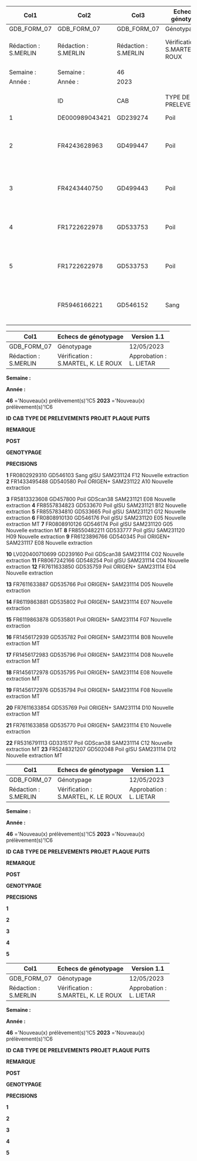 |Col1|Col2|Col3|Echecs de génotypage|Col5|Col6|Col7|Version 1.1|Col9|Col10|Col11|Col12|
|---|---|---|---|---|---|---|---|---|---|---|---|
|GDB_FORM_07|GDB_FORM_07|GDB_FORM_07|Génotypage|Génotypage|Génotypage|Génotypage|12/05/2023|12/05/2023||||
|Rédaction :<br>S.MERLIN|Rédaction :<br>S.MERLIN|Rédaction :<br>S.MERLIN|Vérification :<br>S.MARTEL, K. LE ROUX|Vérification :<br>S.MARTEL, K. LE ROUX|Vérification :<br>S.MARTEL, K. LE ROUX|Vérification :<br>S.MARTEL, K. LE ROUX|Approbation :<br>L. LIETAR|Approbation :<br>L. LIETAR||||
|||||||||||||
|Semaine :|Semaine :|46||||||||||
|Année :|Année :|2023||||||||||
|||||||||||||
||ID|CAB|TYPE DE PRELEVEMENTS|PROJET|PLAQUE|PUITS|REMARQUE<br>POST<br>GENOTYPAGE|PRECISIONS||||
|1|DE000989043421|GD239274|Poil|GDScan38|SAM231114|E12|Nouveau pvt|MT||||
|2|FR4243628963|GD499447|Poil|gISU|SAM231119|E08|Nouveau pvt|Doublon A08, pas de tests fait (pas d'infos des parents ?)|Doublon A08, pas de tests fait (pas d'infos des parents ?)|Doublon A08, pas de tests fait (pas d'infos des parents ?)|Doublon A08, pas de tests fait (pas d'infos des parents ?)|
|3|FR4243440750|GD499443|Poil|gISU|SAM231119|A08|Nouveau pvt|Doublon E08, pas de test fait (pas d'infos des parents ?)|Doublon E08, pas de test fait (pas d'infos des parents ?)|Doublon E08, pas de test fait (pas d'infos des parents ?)|Doublon E08, pas de test fait (pas d'infos des parents ?)|
|4|FR1722622978|GD533753|Poil|gISU|SAM231122|D05|Nouveau pvt|Doublon B06, compatibilité 1 parent --> bloqué|Doublon B06, compatibilité 1 parent --> bloqué|Doublon B06, compatibilité 1 parent --> bloqué|Doublon B06, compatibilité 1 parent --> bloqué|
|5|FR1722622978|GD533753|Poil|gISU|SAM231122|D05|Nouveau pvt|Doublon B06, compatibilité 1 parent --> bloqué|Doublon B06, compatibilité 1 parent --> bloqué|Doublon B06, compatibilité 1 parent --> bloqué|Doublon B06, compatibilité 1 parent --> bloqué|
||FR5946166221|GD546152|Sang|gISU|SAM231124|A08|Nouveau pvt|Doublon H07, compatibilité 1 parent --> bloqué|Doublon H07, compatibilité 1 parent --> bloqué|Doublon H07, compatibilité 1 parent --> bloqué|Doublon H07, compatibilité 1 parent --> bloqué|

|Col1|Echecs de génotypage|Version 1.1|
|---|---|---|
|GDB_FORM_07|Génotypage|12/05/2023|
|Rédaction :<br>S.MERLIN|Vérification :<br>S.MARTEL, K. LE ROUX|Approbation :<br>L. LIETAR|


**Semaine :**

**Année :**


**46** ='Nouveau(x) prélèvement(s)'!C5
**2023** ='Nouveau(x) prélèvement(s)'!C6


**ID** **CAB** **TYPE DE PRELEVEMENTS** **PROJET** **PLAQUE** **PUITS**


**REMARQUE**

**POST**

**GENOTYPAGE**


**PRECISIONS**


**1** FR0802929310 GD546103 Sang gISU SAM231124 F12 Nouvelle extraction
**2** FR1433495488 GD540580 Poil ORIGEN+ SAM231122 A10 Nouvelle extraction

**3** FR5813323608 GD457800 Poil GDScan38 SAM231121 E08 Nouvelle extraction
**4** FR8557834823 GD533670 Poil gISU SAM231121 B12 Nouvelle extraction
**5** FR8557834810 GD533665 Poil gISU SAM231121 G12 Nouvelle extraction
**6** FR0808910130 GD546176 Poil gISU SAM231120 E05 Nouvelle extraction MT
**7** FR0808910126 GD546174 Poil gISU SAM231120 G05 Nouvelle extraction MT
**8** FR8550482211 GD533777 Poil gISU SAM231120 H09 Nouvelle extraction
**9** FR6123896766 GD540345 Poil ORIGEN+ SAM231117 E08 Nouvelle extraction

**10** LV020400710699 GD239160 Poil GDScan38 SAM231114 C02 Nouvelle extraction
**11** FR8067242166 GD548254 Poil gISU SAM231114 C04 Nouvelle extraction
**12** FR7611633850 GD535759 Poil ORIGEN+ SAM231114 E04 Nouvelle extraction

**13** FR7611633887 GD535766 Poil ORIGEN+ SAM231114 D05 Nouvelle extraction

**14** FR6119863881 GD535802 Poil ORIGEN+ SAM231114 E07 Nouvelle extraction

**15** FR6119863878 GD535801 Poil ORIGEN+ SAM231114 F07 Nouvelle extraction

**16** FR1456172939 GD535782 Poil ORIGEN+ SAM231114 B08 Nouvelle extraction MT

**17** FR1456172983 GD535796 Poil ORIGEN+ SAM231114 D08 Nouvelle extraction MT

**18** FR1456172978 GD535795 Poil ORIGEN+ SAM231114 E08 Nouvelle extraction MT

**19** FR1456172976 GD535794 Poil ORIGEN+ SAM231114 F08 Nouvelle extraction MT

**20** FR7611633854 GD535769 Poil ORIGEN+ SAM231114 D10 Nouvelle extraction MT

**21** FR7611633858 GD535770 Poil ORIGEN+ SAM231114 E10 Nouvelle extraction

**22** FR5316791113 GD331517 Poil GDScan38 SAM231114 C12 Nouvelle extraction MT
**23** FR5248321207 GD502048 Poil gISU SAM231114 D12 Nouvelle extraction MT

|Col1|Echecs de génotypage|Version 1.1|
|---|---|---|
|GDB_FORM_07|Génotypage|12/05/2023|
|Rédaction :<br>S.MERLIN|Vérification :<br>S.MARTEL, K. LE ROUX|Approbation :<br>L. LIETAR|


**Semaine :**

**Année :**


**46** ='Nouveau(x) prélèvement(s)'!C5
**2023** ='Nouveau(x) prélèvement(s)'!C6


**ID** **CAB** **TYPE DE PRELEVEMENTS** **PROJET** **PLAQUE** **PUITS**


**REMARQUE**

**POST**

**GENOTYPAGE**


**PRECISIONS**


**1**

**2**

**3**

**4**

**5**

|Col1|Echecs de génotypage|Version 1.1|
|---|---|---|
|GDB_FORM_07|Génotypage|12/05/2023|
|Rédaction :<br>S.MERLIN|Vérification :<br>S.MARTEL, K. LE ROUX|Approbation :<br>L. LIETAR|


**Semaine :**

**Année :**


**46** ='Nouveau(x) prélèvement(s)'!C5
**2023** ='Nouveau(x) prélèvement(s)'!C6


**ID** **CAB** **TYPE DE PRELEVEMENTS** **PROJET** **PLAQUE** **PUITS**


**REMARQUE**

**POST**

**GENOTYPAGE**


**PRECISIONS**


**1**

**2**

**3**

**4**

**5**

